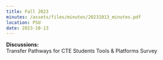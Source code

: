 ```yaml
---
title: Fall 2023
minutes: /assets/files/minutes/20231013_minutes.pdf
location: PSU
date: 2023-10-13
---
```


**Discussions:**  
Transfer Pathways for CTE Students
Tools & Platforms Survey


